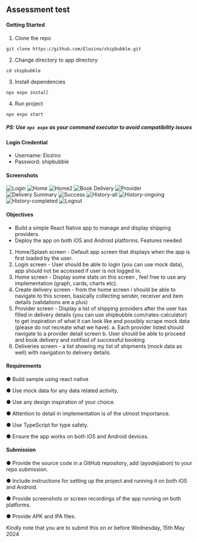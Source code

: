 ## Assessment test

#### Getting Started

1. Clone the repo
```
git clone https://github.com/Elozino/shipbubble.git
```
2. Change directory to app directory
```
cd shipbubble
```
3. Install dependencies
```
npx expo install
```

4. Run project
```
npx expo start
```

##### PS: Use `npx expo` as your command executor to avoid compatibility issues

#### Login Credential
- Username: Elozino
- Password: shipbubble


#### Screenshots
![Login](/loin.jpeg)
![Home](/home.jpeg)
![Home2](/home2.jpeg)
![Book Delivery](/book-deliver.jpeg)
![Provider](/providers.jpeg)
![Delivery Summary](/deliver-summary.jpeg)
![Success](/order-success.jpeg)
![History-all](/history.jpeg)
![History-ongoing](/history-completed.jpeg)
![History-completed](/history-ongoing.jpeg)
![Logout](/logout.jpeg)



#### Objectives
- Build a simple React Native app to manage and display shipping providers.
- Deploy the app on both iOS and Android platforms.
Features needed
1. Home/Splash screen - Default app screen that displays when the app is first loaded
by the user.
2. Login screen - User should be able to login (you can use mock data), app should
not be accessed if user is not logged in.
3. Home screen - Display some stats on this screen , feel free to use any
implementation (graph, cards, charts etc).
4. Create delivery screen - from the home screen i should be able to navigate to this
screen, basically collecting sender, receiver and item details (validations are a plus)
5. Provider screen - Display a list of shipping providers after the user has filled in
delivery details (you can use shipbubble.com/rates-calculator) to get inspiration of
what it can look like and possibly scrape mock data (please do not recreate what we
have).
a. Each provider listed should navigate to a provider detail screen
b. User should be able to proceed and book delivery and notified of successful
booking
6. Deliveries screen - a list showing my list of shipments (mock data as well) with
navigation to delivery details.

#### Requirements
● Build sample using react native

● Use mock data for any data related activity.

● Use any design inspiration of your choice.

● Attention to detail in implementation is of the utmost importance.

● Use TypeScript for type safety.

● Ensure the app works on both iOS and Android devices.

#### Submission
● Provide the source code in a GitHub repository, add (ayodejiabon) to your repo
submission.

● Include instructions for setting up the project and running it on both iOS and Android.

● Provide screenshots or screen recordings of the app running on both platforms.

● Provide APK and IPA files.

Kindly note that you are to submit this on or before Wednesday, 15th May 2024